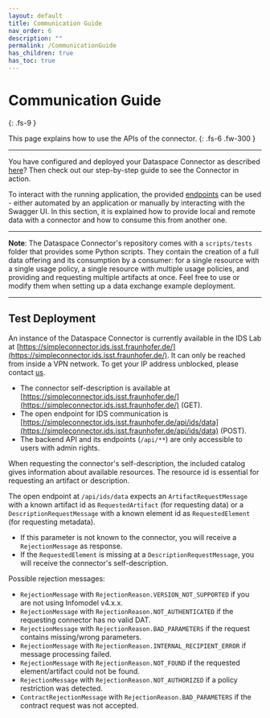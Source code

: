 ```yaml
---
layout: default
title: Communication Guide
nav_order: 6
description: ""
permalink: /CommunicationGuide
has_children: true
has_toc: true
---
```


# Communication Guide
{: .fs-9 }

This page explains how to use the APIs of the connector.
{: .fs-6 .fw-300 }

---

You have configured and deployed your Dataspace Connector as described [here](deployment.md)? Then
check out our step-by-step guide to see the Connector in action.

To interact with the running application, the provided
[endpoints](deployment/build.md#maven) can be used - either automated by an application or manually
by interacting with the Swagger UI. In this section, it is explained how to provide local and remote
data with a connector and how to consume this from another one.

---

**Note**: The Dataspace Connector's repository comes with a `scripts/tests` folder that provides
some Python scripts. They contain the creation of a full data offering and its consumption by a
consumer: for a single resource with a single usage policy, a single resource with multiple usage
policies, and providing and requesting multiple artifacts at once. Feel free to use or modify them
when setting up a data exchange example deployment.

---

## Test Deployment

An instance of the Dataspace Connector is currently available in the IDS Lab at
[https://simpleconnector.ids.isst.fraunhofer.de/](https://simpleconnector.ids.isst.fraunhofer.de/).
It can only be reached from inside a VPN network. To get your IP address unblocked, please contact
[us](mailto:info@dataspace-connector.de).
* The connector self-description is available at [https://simpleconnector.ids.isst.fraunhofer.de/](https://simpleconnector.ids.isst.fraunhofer.de/) (GET).
* The open endpoint for IDS communication is
  [https://simpleconnector.ids.isst.fraunhofer.de/api/ids/data](https://simpleconnector.ids.isst.fraunhofer.de/api/ids/data) (POST).
* The backend API and its endpoints (`/api/**`) are only accessible to users with admin rights.

When requesting the connector's self-description, the included catalog gives information about
available resources. The resource id is essential for requesting an artifact or description.

The open endpoint at `/api/ids/data` expects an `ArtifactRequestMessage` with a known artifact id
as `RequestedArtifact` (for requesting data) or a `DescriptionRequestMessage` with a known
element id as `RequestedElement` (for requesting metadata).
* If this parameter is not known to the connector, you will receive a `RejectionMessage` as
  response.
* If the `RequestedElement` is missing at a `DescriptionRequestMessage`, you will receive the
  connector's self-description.

Possible rejection messages:
* `RejectionMessage` with `RejectionReason.VERSION_NOT_SUPPORTED` if you are not using
  Infomodel v4.x.x.
* `RejectionMessage` with `RejectionReason.NOT_AUTHENTICATED` if the requesting connector has no
  valid DAT.
* `RejectionMessage` with `RejectionReason.BAD_PARAMETERS` if the request contains missing/wrong
  parameters.
* `RejectionMessage` with `RejectionReason.INTERNAL_RECIPIENT_ERROR` if message processing failed.
* `RejectionMessage` with `RejectionReason.NOT_FOUND` if the requested element/artifact could not
  be found.
* `RejectionMessage` with `RejectionReason.NOT_AUTHORIZED` if a policy restriction was detected.
* `ContractRejectionMessage` with `RejectionReason.BAD_PARAMETERS` if the contract request was not
  accepted.
